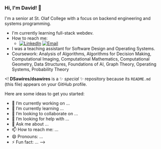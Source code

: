 ### Hi, I'm David! 👋

I'm a senior at St. Olaf College with a focus on backend engineering and systems programming.

- I'm currently learning full-stack webdev.
- How to reach me:
  - [![LinkedIn](https://img.shields.io/badge/LinkedIn-0077B5?style=for-the-badge&logo=linkedin&logoColor=white)](https://www.linkedin.com/in/david-sawires)
[![Email](https://img.shields.io/badge/Email-D14836?style=for-the-badge&logo=gmail&logoColor=white)](mailto:contact@davidsawires.com)
- I was a teaching assistant for Software Design and Operating Systems.
- Coursework: Analysis of Algorithms, Algorithms for Decision Making, Computational Imaging, Computational Mathematics, Computational Geometry, Data Structures, Foundations of AI, Graph Theory, Operating Systems, Probability Theory





<!
**DSawires/dsawires** is a ✨ _special_ ✨ repository because its `README.md` (this file) appears on your GitHub profile.

Here are some ideas to get you started:

- 🔭 I’m currently working on ...
- 🌱 I’m currently learning ...
- 👯 I’m looking to collaborate on ...
- 🤔 I’m looking for help with ...
- 💬 Ask me about ...
- 📫 How to reach me: ...
- 😄 Pronouns: ...
- ⚡ Fun fact: ...
-->
